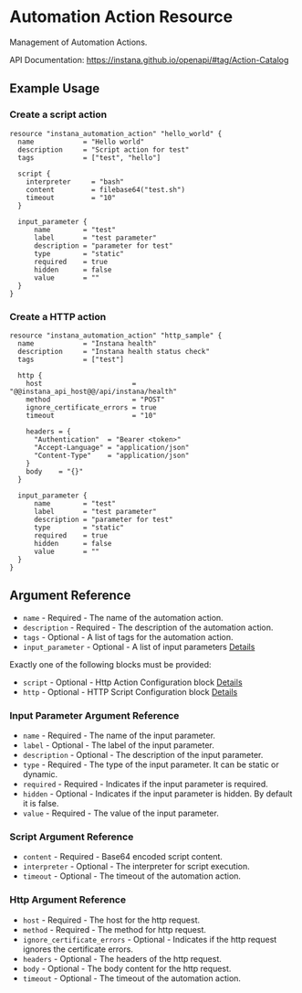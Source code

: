 # Automation Action Resource

Management of Automation Actions.

API Documentation: <https://instana.github.io/openapi/#tag/Action-Catalog>

## Example Usage

### Create a script action
```hcl
resource "instana_automation_action" "hello_world" {
  name            = "Hello world"
  description     = "Script action for test"
  tags            = ["test", "hello"]

  script {
    interpreter     = "bash"
    content         = filebase64("test.sh")
    timeout         = "10"
  }

  input_parameter {
      name        = "test"
      label       = "test parameter"
      description = "parameter for test"
      type        = "static"
      required    = true
      hidden      = false
      value       = ""
  }
}
```

### Create a HTTP action
```hcl
resource "instana_automation_action" "http_sample" {
  name            = "Instana health"
  description     = "Instana health status check"
  tags            = ["test"]

  http { 
    host                      = "@@instana_api_host@@/api/instana/health"
    method                    = "POST"
    ignore_certificate_errors = true
    timeout                   = "10"

    headers = {
      "Authentication"  = "Bearer <token>"
      "Accept-Language" = "application/json"
      "Content-Type"    = "application/json"
    } 
    body    = "{}"
  }

  input_parameter {
      name        = "test"
      label       = "test parameter"
      description = "parameter for test"
      type        = "static"
      required    = true
      hidden      = false
      value       = ""
  }
}
```

## Argument Reference

* `name` - Required - The name of the automation action.
* `description` - Required - The description of the automation action.
* `tags` - Optional - A list of tags for the automation action.
* `input_parameter` - Optional - A list of input parameters [Details](#input-parameter-argument-reference)

Exactly one of the following blocks must be provided:
* `script` - Optional - Http Action Configuration block [Details](#script-argument-reference)
* `http` - Optional - HTTP Script Configuration block [Details](#http-argument-reference)

### Input Parameter Argument Reference

* `name` - Required - The name of the input parameter.
* `label` - Optional - The label of the input parameter.
* `description` - Optional - The description of the input parameter.
* `type` - Required - The type of the input parameter. It can be static or dynamic.
* `required` - Required - Indicates if the input parameter is required.
* `hidden` - Optional - Indicates if the input parameter is hidden. By default it is false.
* `value` - Required - The value of the input parameter.

### Script Argument Reference

* `content` - Required - Base64 encoded script content.
* `interpreter` - Optional - The interpreter for script execution.
* `timeout` - Optional - The timeout of the automation action.

### Http Argument Reference

* `host` - Required - The host for the http request.
* `method` - Required - The method for http request.
* `ignore_certificate_errors` - Optional - Indicates if the http request ignores the certificate errors.
* `headers` - Optional - The headers of the http request.
* `body` - Optional - The body content for the http request.
* `timeout` - Optional - The timeout of the automation action.
